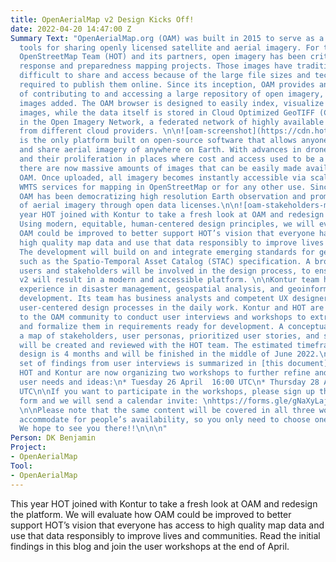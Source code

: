 ```yaml
---
title: OpenAerialMap v2 Design Kicks Off!
date: 2022-04-20 14:47:00 Z
Summary Text: "OpenAerialMap.org (OAM) was built in 2015 to serve as a platform and
  tools for sharing openly licensed satellite and aerial imagery. For the Humanitarian
  OpenStreetMap Team (HOT) and its partners, open imagery has been critical for disaster
  response and preparedness mapping projects. Those images have traditionally been
  difficult to share and access because of the large file sizes and technical skills
  required to publish them online. Since its inception, OAM provides an easy means
  of contributing to and accessing a large repository of open imagery, with over 11,000
  images added. The OAM browser is designed to easily index, visualize and filter
  images, while the data itself is stored in Cloud Optimized GeoTIFF (COG) format
  in the Open Imagery Network, a federated network of highly available imagery buckets
  from different cloud providers. \n\n![oam-screenshot](https://cdn.hotosm.org/website/oam-kontur-screenshot.png)\n\nOpenAerialMap
  is the only platform built on open-source software that allows anyone to upload
  and share aerial imagery of anywhere on Earth. With advances in drone mapping technologies
  and their proliferation in places where cost and access used to be a limiting factor,
  there are now massive amounts of images that can be easily made available through
  OAM. Once uploaded, all imagery becomes instantly accessible via scalable TMS and
  WMTS services for mapping in OpenStreetMap or for any other use. Since its creation,
  OAM has been democratizing high resolution Earth observation and promoting the sharing
  of aerial imagery through open data licenses.\n\n![oam-stakeholders-map](https://cdn.hotosm.org/website/oam-kontur-stakeholder-map.jpg)\n\nThis
  year HOT joined with Kontur to take a fresh look at OAM and redesign the platform.
  Using modern, equitable, human-centered design principles, we will evaluate how
  OAM could be improved to better support HOT’s vision that everyone has access to
  high quality map data and use that data responsibly to improve lives and communities.
  The development will build on and integrate emerging standards for geospatial data
  such as the Spatio-Temporal Asset Catalog (STAC) specification. A broad range of
  users and stakeholders will be involved in the design process, to ensure that OAM
  v2 will result in a modern and accessible platform. \n\nKontur team has extensive
  experience in disaster management, geospatial analysis, and geoinformation products
  development. Its team has business analysts and competent UX designers, who utilize
  user-centered design processes in the daily work. Kontur and HOT are reaching out
  to the OAM community to conduct user interviews and workshops to extract user needs
  and formalize them in requirements ready for development. A conceptual architecture,
  a map of stakeholders, user personas, prioritized user stories, and storyboards
  will be created and reviewed with the HOT team. The estimated timeframe for the
  design is 4 months and will be finished in the middle of June 2022.\n\nAn initial
  set of findings from user interviews is summarized in [this document] (https://docs.google.com/document/d/1MCXx6D8F6Xz4vLhamT794IE_Zegp3eaSG9kV_QT0KUk/edit?usp=sharing).
  HOT and Kontur are now organizing two workshops to further refine and prioritize
  user needs and ideas:\n* Tuesday 26 April  16:00 UTC\n* Thursday 28 April 11:00
  UTC\n\nIf you want to participate in the workshops, please sign up through this
  form and we will send a calendar invite: \nhttps://forms.gle/gNaXyLajWGoVfwV7A.
  \n\nPlease note that the same content will be covered in all three workshops to
  accommodate for people’s availability, so you only need to choose one of the options!
  We hope to see you there!!\n\n\n"
Person: DK Benjamin
Project:
- OpenAerialMap
Tool:
- OpenAerialMap
---
```


This year HOT joined with Kontur to take a fresh look at OAM and redesign the platform. We will evaluate how OAM could be improved to better support HOT’s vision that everyone has access to high quality map data and use that data responsibly to improve lives and communities. Read the initial findings in this blog and join the user workshops at the end of April.
